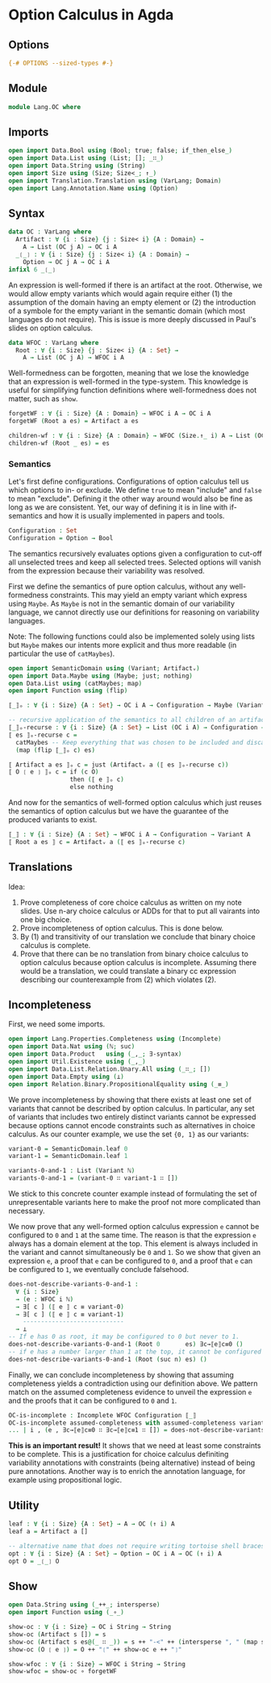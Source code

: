 # Option Calculus in Agda

## Options

```agda
{-# OPTIONS --sized-types #-}
```

## Module

```agda
module Lang.OC where
```

## Imports

```agda
open import Data.Bool using (Bool; true; false; if_then_else_)
open import Data.List using (List; []; _∷_)
open import Data.String using (String)
open import Size using (Size; Size<_; ↑_)
open import Translation.Translation using (VarLang; Domain)
open import Lang.Annotation.Name using (Option)
```

## Syntax

```agda
data OC : VarLang where
  Artifact : ∀ {i : Size} {j : Size< i} {A : Domain} →
    A → List (OC j A) → OC i A
  _❲_❳ : ∀ {i : Size} {j : Size< i} {A : Domain} →
    Option → OC j A → OC i A
infixl 6 _❲_❳
```

An expression is well-formed if there is an artifact at the root.
Otherwise, we would allow empty variants which would again require either (1) the assumption of the domain having an empty element or (2) the introduction of a symbole for the empty variant in the semantic domain (which most languages do not require).
This is issue is more deeply discussed in Paul's slides on option calculus.
```agda
data WFOC : VarLang where
  Root : ∀ {i : Size} {j : Size< i} {A : Set} →
    A → List (OC j A) → WFOC i A
```

Well-formedness can be forgotten, meaning that we lose the knowledge that an expression is well-formed in the type-system.
This knowledge is useful for simplifying function definitions where well-formedness does not matter, such as `show`.
```agda
forgetWF : ∀ {i : Size} {A : Domain} → WFOC i A → OC i A
forgetWF (Root a es) = Artifact a es

children-wf : ∀ {i : Size} {A : Domain} → WFOC (Size.↑_ i) A → List (OC i A)
children-wf (Root _ es) = es
```

### Semantics

Let's first define configurations. Configurations of option calculus tell us which options to in- or exclude. We define `true` to mean "include" and `false` to mean "exclude". Defining it the other way around would also be fine as long as we are consistent. Yet, our way of defining it is in line with if-semantics and how it is usually implemented in papers and tools.
```agda
Configuration : Set
Configuration = Option → Bool
```

The semantics recursively evaluates options given a configuration to cut-off all unselected trees and keep all selected trees.
Selected options will vanish from the expression because their variability was resolved.

First we define the semantics of pure option calculus, without any well-formedness constraints.
This may yield an empty variant which express using `Maybe`.
As `Maybe` is not in the semantic domain of our variability language, we cannot directly use our definitions for reasoning on variability languages.

Note: The following functions could also be implemented solely using lists but `Maybe` makes our intents more explicit and thus more readable (in particular the use of `catMaybes`).
```agda
open import SemanticDomain using (Variant; Artifactᵥ)
open import Data.Maybe using (Maybe; just; nothing)
open Data.List using (catMaybes; map)
open import Function using (flip)

⟦_⟧ₒ : ∀ {i : Size} {A : Set} → OC i A → Configuration → Maybe (Variant A)

-- recursive application of the semantics to all children of an artifact
⟦_⟧ₒ-recurse : ∀ {i : Size} {A : Set} → List (OC i A) → Configuration → List (Variant A)
⟦ es ⟧ₒ-recurse c =
  catMaybes -- Keep everything that was chosen to be included and discard all 'nothing' values occurring from removed options.
  (map (flip ⟦_⟧ₒ c) es)

⟦ Artifact a es ⟧ₒ c = just (Artifactᵥ a (⟦ es ⟧ₒ-recurse c))
⟦ O ❲ e ❳ ⟧ₒ c = if (c O)
                 then (⟦ e ⟧ₒ c)
                 else nothing
```

And now for the semantics of well-formed option calculus which just reuses the semantics of option calculus but we have the guarantee of the produced variants to exist.
```agda
⟦_⟧ : ∀ {i : Size} {A : Set} → WFOC i A → Configuration → Variant A
⟦ Root a es ⟧ c = Artifactᵥ a (⟦ es ⟧ₒ-recurse c)
```

## Translations

Idea:

1. Prove completeness of core choice calculus as written on my note slides. Use n-ary choice calculus or ADDs for that to put all vairants into one big choice.
2. Prove incompleteness of option calculus. This is done below.
3. By (1) and transitivity of our translation we conclude that binary choice calculus is complete.
4. Prove that there can be no translation from binary choice calculus to option calculus because option calculus is incomplete. Assuming there would be a translation, we could translate a binary cc expression describing our counterexample from (2) which violates (2).

## Incompleteness

First, we need some imports.
```agda
open import Lang.Properties.Completeness using (Incomplete)
open import Data.Nat using (ℕ; suc)
open import Data.Product   using (_,_; ∃-syntax)
open import Util.Existence using (_,_)
open import Data.List.Relation.Unary.All using (_∷_; [])
open import Data.Empty using (⊥)
open import Relation.Binary.PropositionalEquality using (_≡_)
```

We prove incompleteness by showing that there exists at least one set of variants that cannot be described by option calculus.
In particular, any set of variants that includes two entirely distinct variants cannot be expressed because options cannot encode constraints such as alternatives in choice calculus.
As our counter example, we use the set `{0, 1}` as our variants:
```agda
variant-0 = SemanticDomain.leaf 0
variant-1 = SemanticDomain.leaf 1

variants-0-and-1 : List (Variant ℕ)
variants-0-and-1 = (variant-0 ∷ variant-1 ∷ [])
```
We stick to this concrete counter example instead of formulating the set of unrepresentable variants here to make the proof not more complicated than necessary.

We now prove that any well-formed option calculus expression `e` cannot be configured to `0` and `1` at the same time. The reason is that the expression `e` always has a domain element at the top. This element is always included in the variant and cannot simultaneously be `0` and `1`.
So we show that given an expression `e`, a proof that `e` can be configured to `0`, and a proof that `e` can be configured to `1`, we eventually conclude falsehood.
```agda
does-not-describe-variants-0-and-1 :
  ∀ {i : Size}
  → (e : WFOC i ℕ)
  → ∃[ c ] (⟦ e ⟧ c ≡ variant-0)
  → ∃[ c ] (⟦ e ⟧ c ≡ variant-1)
    ----------------------------
  → ⊥
-- If e has 0 as root, it may be configured to 0 but never to 1.
does-not-describe-variants-0-and-1 (Root 0       es) ∃c→⟦e⟧c≡0 ()
-- if e has a number larger than 1 at the top, it cannot be configured to yield 0.
does-not-describe-variants-0-and-1 (Root (suc n) es) ()
```

Finally, we can conclude incompleteness by showing that assuming completeness yields a contradiction using our definition above.
We pattern match on the assumed completeness evidence to unveil the expression `e` and the proofs that it can be configured to `0` and `1`.
```agda
OC-is-incomplete : Incomplete WFOC Configuration ⟦_⟧
OC-is-incomplete assumed-completeness with assumed-completeness variants-0-and-1
... | i , (e , ∃c→⟦e⟧c≡0 ∷ ∃c→⟦e⟧c≡1 ∷ []) = does-not-describe-variants-0-and-1 e ∃c→⟦e⟧c≡0 ∃c→⟦e⟧c≡1
```

**This is an important result!**
It shows that we need at least some constraints to be complete.
This is a justification for choice calculus definiting variability annotations with constraints (being alternative) instead of being pure annotations.
Another way is to enrich the annotation language, for example using propositional logic.

## Utility

```agda
leaf : ∀ {i : Size} {A : Set} → A → OC (↑ i) A
leaf a = Artifact a []

-- alternative name that does not require writing tortoise shell braces
opt : ∀ {i : Size} {A : Set} → Option → OC i A → OC (↑ i) A
opt O = _❲_❳ O
```

## Show

```agda
open Data.String using (_++_; intersperse)
open import Function using (_∘_)

show-oc : ∀ {i : Size} → OC i String → String
show-oc (Artifact s []) = s
show-oc (Artifact s es@(_ ∷ _)) = s ++ "-<" ++ (intersperse ", " (map show-oc es)) ++ ">-"
show-oc (O ❲ e ❳) = O ++ "❲" ++ show-oc e ++ "❳"

show-wfoc : ∀ {i : Size} → WFOC i String → String
show-wfoc = show-oc ∘ forgetWF
```

